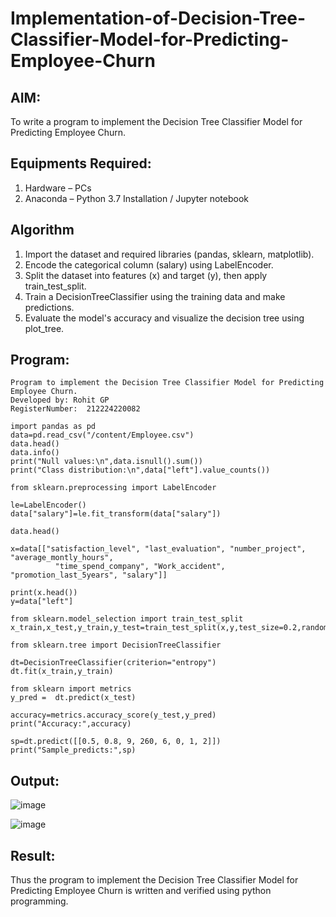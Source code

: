 # Implementation-of-Decision-Tree-Classifier-Model-for-Predicting-Employee-Churn

## AIM:
To write a program to implement the Decision Tree Classifier Model for Predicting Employee Churn.

## Equipments Required:
1. Hardware – PCs
2. Anaconda – Python 3.7 Installation / Jupyter notebook

## Algorithm

1. Import the dataset and required libraries (pandas, sklearn, matplotlib).
2. Encode the categorical column (salary) using LabelEncoder.
3. Split the dataset into features (x) and target (y), then apply train_test_split.
4. Train a DecisionTreeClassifier using the training data and make predictions.
5. Evaluate the model's accuracy and visualize the decision tree using plot_tree.

## Program:
```
Program to implement the Decision Tree Classifier Model for Predicting Employee Churn.
Developed by: Rohit GP
RegisterNumber:  212224220082
```
```
import pandas as pd
data=pd.read_csv("/content/Employee.csv")
data.head()
data.info()
print("Null values:\n",data.isnull().sum())
print("Class distribution:\n",data["left"].value_counts())

from sklearn.preprocessing import LabelEncoder

le=LabelEncoder()
data["salary"]=le.fit_transform(data["salary"])

data.head()

x=data[["satisfaction_level", "last_evaluation", "number_project", "average_montly_hours",
          "time_spend_company", "Work_accident", "promotion_last_5years", "salary"]]

print(x.head())
y=data["left"]

from sklearn.model_selection import train_test_split
x_train,x_test,y_train,y_test=train_test_split(x,y,test_size=0.2,random_state=100)

from sklearn.tree import DecisionTreeClassifier

dt=DecisionTreeClassifier(criterion="entropy")
dt.fit(x_train,y_train)

from sklearn import metrics
y_pred =  dt.predict(x_test)

accuracy=metrics.accuracy_score(y_test,y_pred)
print("Accuracy:",accuracy)

sp=dt.predict([[0.5, 0.8, 9, 260, 6, 0, 1, 2]])
print("Sample_predicts:",sp)
```

## Output:

![image](https://github.com/user-attachments/assets/b4ba4f51-589b-4d4f-b1e7-2b755c31a7cd)

![image](https://github.com/user-attachments/assets/1040dfd8-bcd2-4310-b2d7-02ac9387f7d4)

## Result:
Thus the program to implement the  Decision Tree Classifier Model for Predicting Employee Churn is written and verified using python programming.
